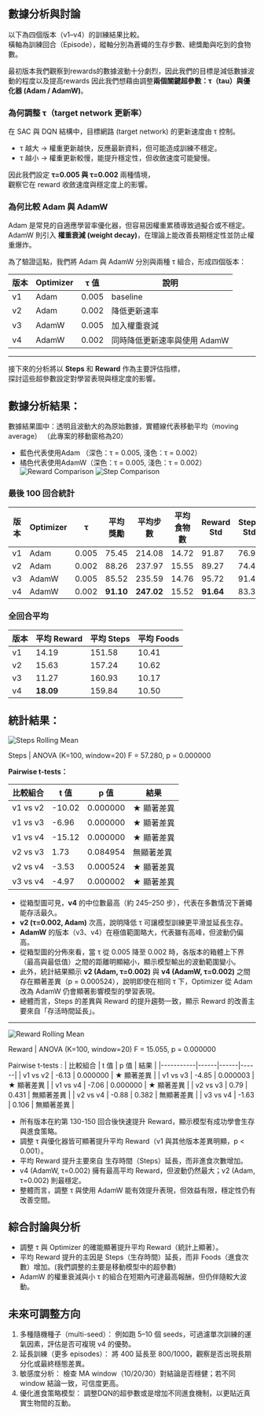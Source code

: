 ## 數據分析與討論

以下為四個版本（v1–v4）的訓練結果比較。  
橫軸為訓練回合（Episode），縱軸分別為蒼蠅的生存步數、總獎勵與吃到的食物數。

最初版本我們觀察到rewards的數據波動十分劇烈，因此我們的目標是減低數據波動的程度以及提高rewards
因此我們想藉由調整**兩個關鍵超參數：τ（tau）與優化器 (Adam / AdamW)**。

### 為何調整 τ（target network 更新率）
在 SAC 與 DQN 結構中，目標網路 (target network) 的更新速度由 τ 控制。  
- τ 越大 → 權重更新越快，反應最新資料，但可能造成訓練不穩定。  
- τ 越小 → 權重更新較慢，能提升穩定性，但收斂速度可能變慢。  

因此我們設定 **τ=0.005 與 τ=0.002** 兩種情境，  
觀察它在 reward 收斂速度與穩定度上的影響。

### 為何比較 Adam 與 AdamW
Adam 是常見的自適應學習率優化器，但容易因權重累積導致過擬合或不穩定。  
AdamW 則引入 **權重衰減 (weight decay)**，在理論上能改善長期穩定性並防止權重爆炸。  

為了驗證這點，我們將 Adam 與 AdamW 分別與兩種 τ 組合，形成四個版本：

| 版本 | Optimizer | τ 值 | 說明 |
|------|------------|------|------|
| v1 | Adam | 0.005 | baseline |
| v2 | Adam | 0.002 | 降低更新速率 |
| v3 | AdamW | 0.005 | 加入權重衰減 |
| v4 | AdamW | 0.002 | 同時降低更新速率與使用 AdamW |

---
接下來的分析將以 **Steps** 和 **Reward** 作為主要評估指標，  
探討這些超參數設定對學習表現與穩定度的影響。

## 數據分析結果：
數據結果圖中：透明且波動大的為原始數據，實體線代表移動平均（moving average）
（此專案的移動窗格為20）
- 藍色代表使用Adam （深色：τ = 0.005, 淺色：τ = 0.002）
- 橘色代表使用AdamW（深色：τ = 0.005, 淺色：τ = 0.002）
![Reward Comparison](../Data/reward_comparison.png)
![Step Comparison](../Data/steps_comparison.png)
### 最後 100 回合統計
| 版本 | Optimizer | τ | 平均獎勵 | 平均步數 | 平均食物數 | Reward Std | Steps Std |
|------|------------|----|-----------|------------|--------------|-------------|-------------|
| v1 | Adam | 0.005 | 75.45 | 214.08 | 14.72 | 91.87 | 76.95 |
| v2 | Adam | 0.002 | 88.26 | 237.97 | 15.55 | 89.27 | 74.45 |
| v3 | AdamW | 0.005 | 85.52 | 235.59 | 14.76 | 95.72 | 91.47 |
| v4 | AdamW | 0.002 | **91.10** | **247.02** | 15.52 | **91.64** | 83.39 |

### 全回合平均
| 版本 | 平均 Reward | 平均 Steps | 平均 Foods |
|------|--------------|-------------|-------------|
| v1 | 14.19 | 151.58 | 10.41 |
| v2 | 15.63 | 157.24 | 10.62 |
| v3 | 11.27 | 160.93 | 10.17 |
| v4 | **18.09** | 159.84 | 10.50 |

## 統計結果：

![Steps Rolling Mean](../Data/steps_rolling_mean.png)

Steps | ANOVA (K=100, window=20)
F = 57.280, p = 0.000000

**Pairwise t-tests：**

| 比較組合 | t 值 | p 值 | 結果 |
|-----------|------|------|------|
| v1 vs v2 | -10.02 | 0.000000 | ★ 顯著差異 |
| v1 vs v3 | -6.96 | 0.000000 | ★ 顯著差異 |
| v1 vs v4 | -15.12 | 0.000000 | ★ 顯著差異 |
| v2 vs v3 | 1.73 | 0.084954 | 無顯著差異 |
| v2 vs v4 | -3.53 | 0.000524 | ★ 顯著差異 |
| v3 vs v4 | -4.97 | 0.000002 | ★ 顯著差異 |

- 從箱型圖可見，**v4** 的中位數最高（約 245–250 步），代表在多數情況下蒼蠅能存活最久。  
- **v2 (τ=0.002, Adam)** 次高，說明降低 τ 可讓模型訓練更平滑並延長生存。  
- **AdamW** 的版本（v3、v4）在極值範圍略大，代表雖有高峰，但波動仍偏高。
- 從箱型圖的分佈來看，當 τ 從 0.005 降至 0.002 時，各版本的箱體上下界（最高與最低值）之間的距離明顯縮小，顯示模型輸出的波動範圍變小。
- 此外，統計結果顯示 **v2 (Adam, τ=0.002)** 與 **v4 (AdamW, τ=0.002)** 之間存在顯著差異（p = 0.000524），說明即使在相同 τ 下，Optimizer 從 Adam 改為 AdamW 仍會顯著影響模型的學習表現。 
- 總體而言，Steps 的差異與 Reward 的提升趨勢一致，顯示 Reward 的改善主要來自「存活時間延長」。

---

![Reward Rolling Mean](../Data/reward_rolling_mean.png)

Reward | ANOVA (K=100, window=20)
F = 15.055, p = 0.000000

Pairwise t-tests :
| 比較組合 | t 值 | p 值 | 結果 |
|-----------|------|------|------|
| v1 vs v2 | -6.13 | 0.000000 | ★ 顯著差異 |
| v1 vs v3 | -4.85 | 0.000003 | ★ 顯著差異 |
| v1 vs v4 | -7.06 | 0.000000 | ★ 顯著差異 |
| v2 vs v3 | 0.79 | 0.431 | 無顯著差異 |
| v2 vs v4 | -0.88 | 0.382 | 無顯著差異 |
| v3 vs v4 | -1.63 | 0.106 | 無顯著差異 |

- 所有版本在約第 130-150 回合後快速提升 Reward，顯示模型有成功學會生存與進食策略。
- 調整 τ 與優化器皆可顯著提升平均 Reward（v1 與其他版本差異明顯，p < 0.001）。
- 平均 Reward 提升主要來自 生存時間（Steps）延長，而非進食次數增加。
- v4 (AdamW, τ=0.002) 擁有最高平均 Reward，但波動仍然最大；v2 (Adam, τ=0.002) 則最穩定。
- 整體而言，調整 τ 與使用 AdamW 能有效提升表現，但效益有限，穩定性仍有改善空間。

## 綜合討論與分析
- 調整 τ 與 Optimizer 的確能顯著提升平均 Reward（統計上顯著）。
- 平均 Reward 提升的主因是 Steps（生存時間）延長，而非 Foods（進食次數）增加。(我們調整的主要是移動模型中的超參數)
- AdamW 的權重衰減與小 τ 的組合在短期內可達最高報酬，但仍伴隨較大波動。

## 未來可調整方向
1. 多種隨機種子（multi-seed）：
例如跑 5–10 個 seeds，可過濾單次訓練的運氣因素，評估是否可複現 v4 的優勢。
2. 延長訓練（更多 episodes）：
將 400 延長至 800/1000，觀察是否出現長期分化或最終穩態差異。
3. 敏感度分析：
檢查 MA window（10/20/30）對結論是否穩健；若不同 window 結論一致，可信度更高。
4. 優化進食策略模型：
調整DQN的超參數或是增加不同進食機制，以更貼近真實生物間的互動。
